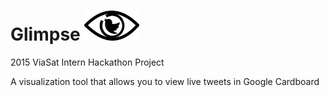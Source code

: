 # Glimpse <img src="./Glimpse_Logo.png" height=48px alt="logo">
2015 ViaSat Intern Hackathon Project

A visualization tool that allows you to view live tweets in Google Cardboard
